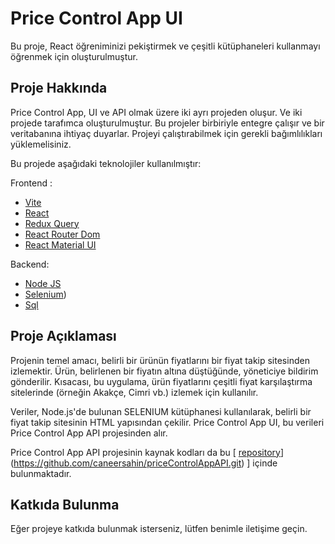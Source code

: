 # Price Control App UI

Bu proje, React öğreniminizi pekiştirmek ve çeşitli kütüphaneleri kullanmayı öğrenmek için oluşturulmuştur.

## Proje Hakkında

Price Control App, UI ve API olmak üzere iki ayrı projeden oluşur. Ve iki projede tarafımca oluşturulmuştur. Bu projeler birbiriyle entegre çalışır ve bir veritabanına ihtiyaç duyarlar. Projeyi çalıştırabilmek için gerekli bağımlılıkları yüklemelisiniz.

Bu projede aşağıdaki teknolojiler kullanılmıştır:

Frontend :
- [Vite](https://vitejs.dev/)
- [React](https://reactjs.org/)
- [Redux Query](https://redux-toolkit.js.org/rtk-query/overview)
- [React Router Dom](https://reactrouter.com/)
- [React Material UI](https://mui.com/)

Backend:
- [Node JS](https://nodejs.org/tr)
- [Selenium](https://www.npmjs.com/package/selenium-webdriver))
- [Sql](https://learn.microsoft.com/en-us/sql/ssms/download-sql-server-management-studio-ssms?view=sql-server-ver16)
 

## Proje Açıklaması

Projenin temel amacı, belirli bir ürünün fiyatlarını bir fiyat takip sitesinden izlemektir. Ürün, belirlenen bir fiyatın altına düştüğünde, yöneticiye bildirim gönderilir. 
Kısacası, bu uygulama, ürün fiyatlarını çeşitli fiyat karşılaştırma sitelerinde (örneğin Akakçe, Cimri vb.) izlemek için kullanılır.

Veriler, Node.js'de bulunan SELENIUM kütüphanesi kullanılarak, belirli bir fiyat takip sitesinin HTML yapısından çekilir. Price Control App UI, bu verileri Price Control App API projesinden alır.

Price Control App API projesinin kaynak kodları da bu [ [repository](https://github.com/yourusername/priceControlAppAPI)](https://github.com/caneersahin/priceControlAppAPI.git) ] içinde bulunmaktadır.

## Katkıda Bulunma

Eğer projeye katkıda bulunmak isterseniz, lütfen benimle iletişime geçin.
